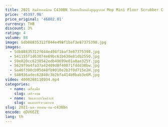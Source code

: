 ```yaml
---
title: 2021 สินค้ายอดนิยม C430BN ไร้สายเปียกแห้งสูญญากาศ Mop Mini Floor Scrubber Cleaner Dryer
price: '45397.96'
price_original: '46802.01'
currency: THB
discount: 3%
rating: 4
volume: 98
image: Sdb88835312f044e498f1baf3e87375398.jpg
images:
  - Sdb88835312f044e498f1baf3e87375398.jpg
  - S41155f1d63074e69bc61b630e81db255O.jpg
  - S9e020cc6238542edb49699e01a8ae325Y.jpg
  - S629f9a4fa37a42409d0f40871fddd38bw.jpg
  - Sa46f390cb95d48fb9010e2b2f0d715e2H.jpg
  - S48936adec62840c3b2bfa414b9bab3e6M.jpg
video: 4000268110934.mp4
categories:
  - name: เครื่องมือ
    slug: เคร-องม
  - name: วัดและการวิเคราะห์
    slug: ดและการว-เคราะห
slug: 2021-นค-ายอดน-ยม-c430bn
encode: oDV6EZE
lang: th
---
```

  